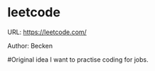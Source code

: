 # leetcode
URL: https://leetcode.com/

Author: Becken 

#Original idea 
I want to practise coding for jobs.
